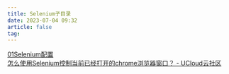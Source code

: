 ```yaml
---
title: Selenium子目录
date: 2023-07-04 09:32
article: false
tag: 
---
```


[01Selenium配置](01Selenium配置)  
[怎么使用Selenium控制当前已经打开的chrome浏览器窗口？ - UCloud云社区](https://www.ucloud.cn/yun/128272.html)
